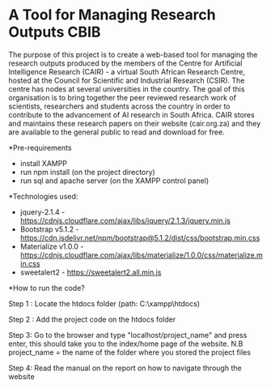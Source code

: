 # A Tool for Managing Research Outputs CBIB

The purpose of this project is to create a web-based tool for managing the research outputs produced by the members of the Centre for Artificial Intelligence Research (CAIR) - a virtual South African Research Centre, hosted at the Council for Scientific and Industrial Research (CSIR). The centre has nodes at several universities in the country. The goal of this organisation is to bring together the peer reviewed research work of scientists, researchers and students across the country in order to contribute to the advancement of AI research in South Africa. CAIR stores and maintains these research papers on their website (cair.org.za) and they are available to the general public to read and download for free.


*Pre-requirements

- install XAMPP 
- run npm install (on the project directory)
- run sql and apache server (on the XAMPP control panel)

*Technologies used:

- jquery-2.1.4 - https://cdnjs.cloudflare.com/ajax/libs/jquery/2.1.3/jquery.min.js
- Bootstrap v5.1.2 - https://cdn.jsdelivr.net/npm/bootstrap@5.1.2/dist/css/bootstrap.min.css
- Materialize v1.0.0 - https://cdnjs.cloudflare.com/ajax/libs/materialize/1.0.0/css/materialize.min.css
- sweetalert2 - https://sweetalert2.all.min.js


*How to run the code? 



Step 1 :
	Locate the htdocs folder (path: C:\xampp\htdocs) 

Step 2 : 
	Add the project code on the htdocs folder

Step 3:
	Go to the browser and type "localhost/project_name" and press enter, this should take you to the index/home page of the website.
	N.B project_name = the name of the folder where you stored the project files

Step 4:
	Read the manual on the report on how to navigate through the website
